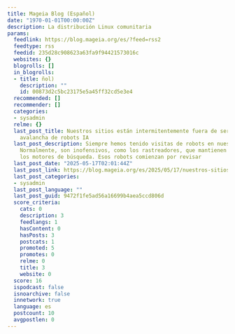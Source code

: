 ```yaml
---
title: Mageia Blog (Español)
date: "1970-01-01T00:00:00Z"
description: La distribución Linux comunitaria
params:
  feedlink: https://blog.mageia.org/es/?feed=rss2
  feedtype: rss
  feedid: 235d28c908623a63fa9f94421573016c
  websites: {}
  blogrolls: []
  in_blogrolls:
  - title: ñol)
    description: ""
    id: 00873d2c5bc23175e5a45ff32cd5e3e4
  recommended: []
  recommender: []
  categories:
  - sysadmin
  relme: {}
  last_post_title: Nuestros sitios están intermitentemente fuera de servicio por una
    avalancha de robots IA
  last_post_description: Siempre hemos tenido visitas de robots en nuestros sitios.
    Normalmente, son inofensivos, como los rastreadores, que mantienen actualizados
    los motores de búsqueda. Esos robots comienzan por revisar
  last_post_date: "2025-05-17T02:01:44Z"
  last_post_link: https://blog.mageia.org/es/2025/05/17/nuestros-sitios-estan-intermitentemente-fuera-de-servicio-por-una-avalancha-de-robots-ia/
  last_post_categories:
  - sysadmin
  last_post_language: ""
  last_post_guid: 9472f1fe5ad56a16699b4aea5ccd806d
  score_criteria:
    cats: 0
    description: 3
    feedlangs: 1
    hasContent: 0
    hasPosts: 3
    postcats: 1
    promoted: 5
    promotes: 0
    relme: 0
    title: 3
    website: 0
  score: 16
  ispodcast: false
  isnoarchive: false
  innetwork: true
  language: es
  postcount: 10
  avgpostlen: 0
---
```

